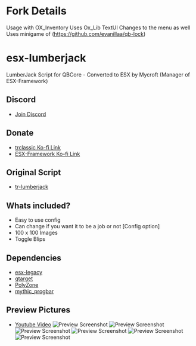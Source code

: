 # Fork Details

Usage with OX_Inventory
Uses Ox_Lib TextUI
Changes to the menu as well
Uses minigame of (https://github.com/evanillaa/qb-lock)

# esx-lumberjack

LumberJack Script for QBCore - Converted to ESX by Mycroft (Manager of ESX-Framework)

## Discord

- [Join Discord](https://discord.esx-framework.org/)

## Donate

- [trclassic Ko-fi Link](https://ko-fi.com/trclassic)
- [ESX-Framework Ko-fi Link](https://ko-fi.com/esxframework)

## Original Script

- [tr-lumberjack](https://github.com/trclassic92/tr-lumberjack)

## Whats included?

- Easy to use config
- Can change if you want it to be a job or not [Config option]
- 100 x 100 Images
- Toggle Blips

## Dependencies

- [esx-legacy](https://docs.esx-framework.org)
- [qtarget](https://github.com/overextended/qtarget/releases)
- [PolyZone](https://github.com/mkafrin/PolyZone)
- [mythic_progbar](https://github.com/HalCroves/mythic_progbar)

## Preview Pictures

- [Youtube Video](https://youtu.be/DpmRvZUhPAo)
![Preview Screenshot](https://i.imgur.com/5ZC9RNo.jpeg)
![Preview Screenshot](https://i.imgur.com/2D3lOfG.png)
![Preview Screenshot](https://i.imgur.com/TghLZWz.jpeg)
![Preview Screenshot](https://i.imgur.com/vtHS9iP.jpeg)
![Preview Screenshot](https://i.imgur.com/tIWGi16.jpeg)
![Preview Screenshot](https://i.imgur.com/I3oQ5wi.jpeg)
